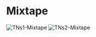 # Mixtape
![TNs1-Mixtape](https://user-images.githubusercontent.com/89484770/132243049-43649c5a-98d8-4703-9123-2fad90e93b42.jpg)
![TNs2-Mixtape](https://user-images.githubusercontent.com/89484770/132243066-888100e3-6bf9-4215-aa37-9923e717da27.jpg)
